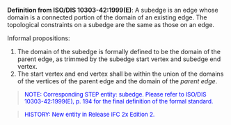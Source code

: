 ﻿**Definition from ISO/DIS 10303-42:1999(E)**: A subedge is an edge whose domain is a connected portion of the domain of an existing edge. The topological constraints on a subedge are the same as those on an edge.

Informal propositions:

1. The domain of the subedge is formally defined to be the domain of the parent edge, as trimmed by the subedge start vertex and subedge end vertex.
2. The start vertex and end vertex shall be within the union of the domains of the vertices of the parent edge and the domain of the _parent edge_.

> <font color="#0000FF" size="-1">NOTE: Corresponding STEP
		entity: subedge. Please refer to ISO/DIS 10303-42:1999(E), p. 194 for the final
		definition of the formal standard. </font>

> <font color="#0000FF" size="-1">HISTORY: New entity in Release
		IFC 2x Edition 2. </font>
